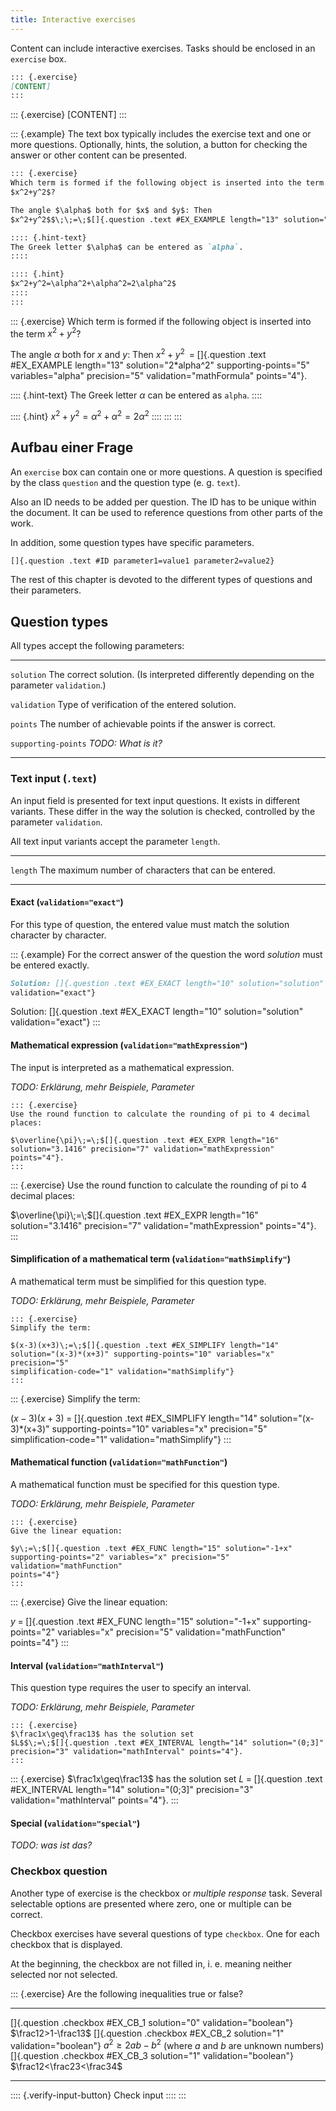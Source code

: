 ```yaml
---
title: Interactive exercises
---
```


Content can include interactive exercises. Tasks should be enclosed in an
`exercise` box.

```markdown
::: {.exercise}
[CONTENT]
:::
```

::: {.exercise}
[CONTENT]
:::

::: {.example}
The text box typically includes the exercise text and one or more questions.
Optionally, hints, the solution, a button for checking the answer or other
content can be presented.

```markdown
::: {.exercise}
Which term is formed if the following object is inserted into the term
$x^2+y^2$?

The angle $\alpha$ both for $x$ and $y$: Then
$x^2+y^2$$\;\;=\;$[]{.question .text #EX_EXAMPLE length="13" solution="2*alpha^2" supporting-points="5" variables="alpha" precision="5" validation="mathFormula" points="4"}.

:::: {.hint-text}
The Greek letter $\alpha$ can be entered as `alpha`.
::::

:::: {.hint}
$x^2+y^2=\alpha^2+\alpha^2=2\alpha^2$
::::
:::
```

::: {.exercise}
Which term is formed if the following object is inserted into the term
$x^2+y^2$?

The angle $\alpha$ both for $x$ and $y$: Then
$x^2+y^2$$\;\;=\;$[]{.question .text #EX_EXAMPLE length="13" solution="2*alpha^2" supporting-points="5" variables="alpha" precision="5" validation="mathFormula" points="4"}.

:::: {.hint-text}
The Greek letter $\alpha$ can be entered as `alpha`.
::::

:::: {.hint}
$x^2+y^2=\alpha^2+\alpha^2=2\alpha^2$
::::
:::
:::

## Aufbau einer Frage

An `exercise` box can contain one or more questions. A question is specified by
the class `question` and the question type (e. g. `text`).

Also an ID needs to be added per question. The ID has to be unique within the
document. It can be used to reference questions from other parts of the work.

In addition, some question types have specific parameters.

```markdown
[]{.question .text #ID parameter1=value1 parameter2=value2}
```

The rest of this chapter is devoted to the different types of questions and
their parameters.

## Question types

All types accept the following parameters:

------------------- -----------------------------------------------------------
`solution`          The correct solution. (Is interpreted differently depending
                    on the parameter `validation`.)

`validation`        Type of verification of the entered solution.

`points`            The number of achievable points if the answer is correct.

`supporting-points` *TODO: What is it?*
------------------- -----------------------------------------------------------

### Text input (`.text`)

An input field is presented for text input questions. It exists in different
variants. These differ in the way the solution is checked, controlled by the
parameter `validation`.

All text input variants accept the parameter `length`.

--------- -----------------------------------------------------
`length`  The maximum number of characters that can be entered.
--------- -----------------------------------------------------

#### Exact (`validation="exact"`)

For this type of question, the entered value must match the solution character
by character.

::: {.example}
For the correct answer of the question the word *solution* must be entered
exactly.

```markdown
Solution: []{.question .text #EX_EXACT length="10" solution="solution"
validation="exact"}
```

Solution: []{.question .text #EX_EXACT length="10" solution="solution"
validation="exact"}
:::

#### Mathematical expression (`validation="mathExpression"`)

The input is interpreted as a mathematical expression.

*TODO: Erklärung, mehr Beispiele, Parameter*

```
::: {.exercise}
Use the round function to calculate the rounding of pi to 4 decimal places:

$\overline{\pi}\;=\;$[]{.question .text #EX_EXPR length="16"
solution="3.1416" precision="7" validation="mathExpression" points="4"}.
:::
```

::: {.exercise}
Use the round function to calculate the rounding of pi to 4 decimal places:

$\overline{\pi}\;=\;$[]{.question .text #EX_EXPR length="16"
solution="3.1416" precision="7" validation="mathExpression" points="4"}.
:::

#### Simplification of a mathematical term (`validation="mathSimplify"`)

A mathematical term must be simplified for this question type.

*TODO: Erklärung, mehr Beispiele, Parameter*

```
::: {.exercise}
Simplify the term:

$(x-3)(x+3)\;=\;$[]{.question .text #EX_SIMPLIFY length="14"
solution="(x-3)*(x+3)" supporting-points="10" variables="x" precision="5"
simplification-code="1" validation="mathSimplify"}
:::
```

::: {.exercise}
Simplify the term:

$(x-3)(x+3)\;=\;$[]{.question .text #EX_SIMPLIFY length="14"
solution="(x-3)*(x+3)" supporting-points="10" variables="x" precision="5"
simplification-code="1" validation="mathSimplify"}
:::

#### Mathematical function (`validation="mathFunction"`)

A mathematical function must be specified for this question type.

*TODO: Erklärung, mehr Beispiele, Parameter*

```
::: {.exercise}
Give the linear equation:

$y\;=\;$[]{.question .text #EX_FUNC length="15" solution="-1+x"
supporting-points="2" variables="x" precision="5" validation="mathFunction"
points="4"}
:::
```

::: {.exercise}
Give the linear equation:

$y\;=\;$[]{.question .text #EX_FUNC length="15" solution="-1+x"
supporting-points="2" variables="x" precision="5" validation="mathFunction"
points="4"}
:::

#### Interval (`validation="mathInterval"`)

This question type requires the user to specify an interval.

*TODO: Erklärung, mehr Beispiele, Parameter*

```
::: {.exercise}
$\frac1x\geq\frac13$ has the solution set
$L$$\;=\;$[]{.question .text #EX_INTERVAL length="14" solution="(0;3]"
precision="3" validation="mathInterval" points="4"}.
:::
```

::: {.exercise}
$\frac1x\geq\frac13$ has the solution set
$L$$\;=\;$[]{.question .text #EX_INTERVAL length="14" solution="(0;3]"
precision="3" validation="mathInterval" points="4"}.
:::

#### Special (`validation="special"`)

*TODO: was ist das?*

### Checkbox question

Another type of exercise is the checkbox or *multiple response* task. Several
selectable options are presented where zero, one or multiple can be correct.

Checkbox exercises have several questions of type `checkbox`. One for each
checkbox that is displayed.

At the beginning, the checkbox are not filled in, i. e. meaning neither
selected nor not selected.

::: {.exercise}
Are the following inequalities true or false?

------------------------------------------------------------------ -----------------------------------------------------------
[]{.question .checkbox #EX_CB_1 solution="0" validation="boolean"} $\frac12>1-\frac13$
[]{.question .checkbox #EX_CB_2 solution="1" validation="boolean"} $a^2\geq 2a b-b^2$ (where $a$ and $b$ are unknown numbers)
[]{.question .checkbox #EX_CB_3 solution="1" validation="boolean"} $\frac12<\frac23<\frac34$
------------------------------------------------------------------ -----------------------------------------------------------

:::: {.verify-input-button}
Check input
::::
:::
